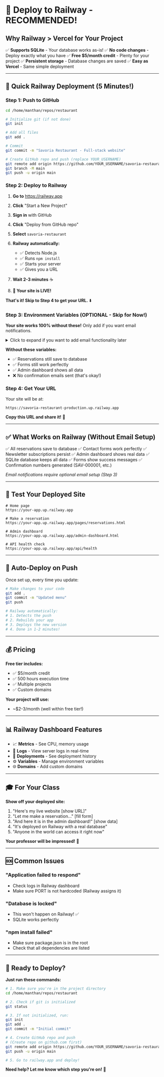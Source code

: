 # 🚂 Deploy to Railway - RECOMMENDED!

## Why Railway > Vercel for Your Project

✅ **Supports SQLite** - Your database works as-is!
✅ **No code changes** - Deploy exactly what you have
✅ **Free $5/month credit** - Plenty for your project
✅ **Persistent storage** - Database changes are saved
✅ **Easy as Vercel** - Same simple deployment

---

## 🚀 Quick Railway Deployment (5 Minutes!)

### **Step 1: Push to GitHub**

```bash
cd /home/manthan/repos/restaurant

# Initialize git (if not done)
git init

# Add all files
git add .

# Commit
git commit -m "Savoria Restaurant - Full-stack website"

# Create GitHub repo and push (replace YOUR_USERNAME)
git remote add origin https://github.com/YOUR_USERNAME/savoria-restaurant.git
git branch -M main
git push -u origin main
```

### **Step 2: Deploy to Railway**

1. **Go to** https://railway.app
2. **Click** "Start a New Project"
3. **Sign in** with GitHub
4. **Click** "Deploy from GitHub repo"
5. **Select** `savoria-restaurant`
6. **Railway automatically:**
   - ✅ Detects Node.js
   - ✅ Runs `npm install`
   - ✅ Starts your server
   - ✅ Gives you a URL

7. **Wait 2-3 minutes** ☕
8. **🎉 Your site is LIVE!**

**That's it! Skip to Step 4 to get your URL.** ⬇️

### **Step 3: Environment Variables (OPTIONAL - Skip for Now!)**

**Your site works 100% without these!** Only add if you want email notifications.

<details>
<summary>Click to expand if you want to add email functionality later</summary>

1. **Click** your project
2. **Go to** "Variables" tab
3. **Add** these variables:

```
EMAIL_USER=your-email@gmail.com
EMAIL_PASS=your-gmail-app-password
RESTAURANT_EMAIL=restaurant@savoria.com
NODE_ENV=production
```

4. **Click** "Deploy" to restart with new variables

**Note:** EMAIL_PASS requires a Gmail App Password (not your regular password).
Get it at: https://myaccount.google.com/apppasswords

</details>

**Without these variables:**
- ✅ Reservations still save to database
- ✅ Forms still work perfectly
- ✅ Admin dashboard shows all data
- ❌ No confirmation emails sent (that's okay!)

### **Step 4: Get Your URL**

Your site will be at:
```
https://savoria-restaurant-production.up.railway.app
```

**Copy this URL and share it!** 🎉

---

## ✅ What Works on Railway (Without Email Setup)

✅ All reservations save to database
✅ Contact forms work perfectly
✅ Newsletter subscriptions persist
✅ Admin dashboard shows real data
✅ SQLite database keeps all data
✅ Forms show success messages
✅ Confirmation numbers generated (SAV-000001, etc.)

*Email notifications require optional email setup (Step 3)*

---

## 🧪 Test Your Deployed Site

```
# Home page
https://your-app.up.railway.app

# Make a reservation
https://your-app.up.railway.app/pages/reservations.html

# Admin dashboard
https://your-app.up.railway.app/admin-dashboard.html

# API health check
https://your-app.up.railway.app/api/health
```

---

## 🔄 Auto-Deploy on Push

Once set up, every time you update:

```bash
# Make changes to your code
git add .
git commit -m "Updated menu"
git push

# Railway automatically:
# 1. Detects the push
# 2. Rebuilds your app
# 3. Deploys the new version
# 4. Done in 1-2 minutes!
```

---

## 💰 Pricing

**Free tier includes:**
- ✅ $5/month credit
- ✅ 500 hours execution time
- ✅ Multiple projects
- ✅ Custom domains

**Your project will use:**
- ~$2-3/month (well within free tier!)

---

## 📊 Railway Dashboard Features

- 📈 **Metrics** - See CPU, memory usage
- 📝 **Logs** - View server logs in real-time
- 🔄 **Deployments** - See deployment history
- ⚙️ **Variables** - Manage environment variables
- 🌐 **Domains** - Add custom domains

---

## 🎓 For Your Class

**Show off your deployed site:**

1. "Here's my live website [show URL]"
2. "Let me make a reservation..." [fill form]
3. "And here it is in the admin dashboard!" [show data]
4. "It's deployed on Railway with a real database"
5. "Anyone in the world can access it right now"

**Your professor will be impressed!** 🎉

---

## 🆘 Common Issues

### **"Application failed to respond"**
- Check logs in Railway dashboard
- Make sure PORT is not hardcoded (Railway assigns it)

### **"Database is locked"**
- This won't happen on Railway! ✅
- SQLite works perfectly

### **"npm install failed"**
- Make sure package.json is in the root
- Check that all dependencies are listed

---

## 🎯 Ready to Deploy?

**Just run these commands:**

```bash
# 1. Make sure you're in the project directory
cd /home/manthan/repos/restaurant

# 2. Check if git is initialized
git status

# 3. If not initialized, run:
git init
git add .
git commit -m "Initial commit"

# 4. Create GitHub repo and push
# (Create repo on github.com first)
git remote add origin https://github.com/YOUR_USERNAME/savoria-restaurant.git
git push -u origin main

# 5. Go to railway.app and deploy!
```

**Need help? Let me know which step you're on!** 🚀
